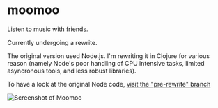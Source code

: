 # moomoo

Listen to music with friends.

Currently undergoing a rewrite.

The original version used Node.js. I'm rewriting it in Clojure for various reason (namely Node's poor handling of CPU intensive tasks, limited asyncronous tools, and less robust libraries).

To have a look at the original Node code, [visit the "pre-rewrite" branch](https://github.com/vheuken/moomoo/tree/pre-rewrite/)

![Screenshot of Moomoo](http://i.imgur.com/StwrYSl.png)
